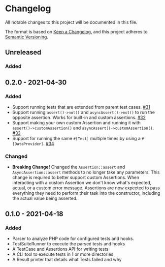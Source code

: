 # Changelog

All notable changes to this project will be documented in this file.

The format is based on [Keep a Changelog](https://keepachangelog.com/en/1.0.0/),
and this project adheres to [Semantic Versioning](https://semver.org/spec/v2.0.0.html).

## Unreleased

### Added

## 0.2.0 - 2021-04-30

### Added

- Support running tests that are extended from parent test cases. [#31](https://github.com/labrador-kennel/async-unit/pull/31)
- Support running `assert()->not()` and `asyncAssert()->not()` to run the opposite assertion. Works for built-in and custom assertions. [#32](https://github.com/labrador-kennel/async-unit/pull/32)
- Support making your own custom Assertion and running it with `assert()->customAssertion()` and `asyncAssert()->customAssertion()`. [#33](https://github.com/labrador-kennel/async-unit/pull/33)
- Support for running the same `#[Test]` multiple times by using a `#[DataProvider]`. [#34](https://github.com/labrador-kennel/async-unit/pull/34)

### Changed

- **Breaking Change!** Changed the `Assertion::assert` and `AsyncAssertion::assert` methods to no longer take any parameters. This change is 
required to better support custom Assertions. When interacting with a custom Assertion we don't know what's expected,
actual, or a custom error message. Assertions are now expected to pass everything they need to perform their task into 
the constructor, including the actual value being asserted.

## 0.1.0 - 2021-04-18

### Added

- Parser to analyze PHP code for configured tests and hooks.
- TestSuiteRunner to execute the parsed tests and hooks
- A TestCase and Assertions API for writing tests
- A CLI tool to execute tests in 1 or more directories
- A Result printer that details what Tests failed and why